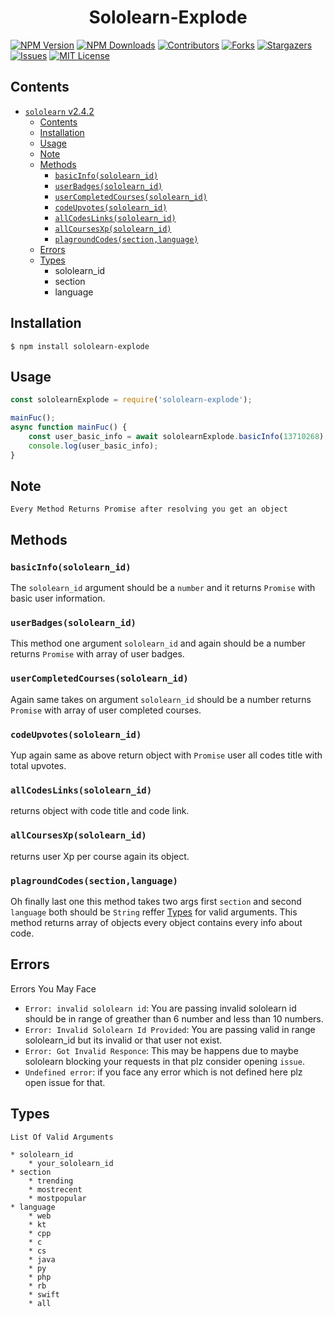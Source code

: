 <h1 align="center">Sololearn-Explode </h1>


[![NPM Version](https://img.shields.io/npm/v/sololearn-explode.svg?style=flat-square)](https://www.npmjs.com/package/sololearn-explode)
[![NPM Downloads](https://img.shields.io/npm/dm/sololearn-explode.svg?style=flat-square)](https://www.npmjs.com/package/sololearn-explode)
[![Contributors][contributors-shield]][contributors-url]
[![Forks][forks-shield]][forks-url]
[![Stargazers][stars-shield]][stars-url]
[![Issues][issues-shield]][issues-url]
[![MIT License][license-shield]][license-url]

## Contents
* [`sololearn` v2.4.2](#sololearn-v242)
    * [Contents](#contents)
    * [Installation](#installation)
    * [Usage](#usage)
    * [Note](#note)
    * [Methods](#methods)
        * [`basicInfo(sololearn_id)`](#basicInfosololearn_id)
        * [`userBadges(sololearn_id)`](#userBadgessololearn_id)
        * [`userCompletedCourses(sololearn_id)`](#userCompletedCoursessololearn_id)
        * [`codeUpvotes(sololearn_id)`](#codeUpvotessololearn_id)
        * [`allCodesLinks(sololearn_id)`](#allCodesLinkssololearn_id)
        * [`allCoursesXp(sololearn_id)`](#allCoursesXpsololearn_id)
        * [`plagroundCodes(section,language)`](#plagroundCodessectionlanguage)
    * [Errors](#errors)
    * [Types](#types)
        * sololearn_id
        * section
        * language

## Installation
```
$ npm install sololearn-explode
```

## Usage
```js
const sololearnExplode = require('sololearn-explode');

mainFuc();
async function mainFuc() {
    const user_basic_info = await sololearnExplode.basicInfo(13710268); // Returns object
    console.log(user_basic_info);
}
```
## Note
`Every Method Returns Promise after resolving you get an object`

## Methods
### `basicInfo(sololearn_id)`
The `sololearn_id` argument should be a `number` and it returns `Promise` with basic user information.
### `userBadges(sololearn_id)`
This method one argument `sololearn_id` and again should be a number returns `Promise` with  array of user badges.

### `userCompletedCourses(sololearn_id)`
Again same takes on argument `sololearn_id`  should be a number returns `Promise` with  array of user completed courses.
### `codeUpvotes(sololearn_id)`
Yup again same as above return object with `Promise` user all codes title with total upvotes.

### `allCodesLinks(sololearn_id)`
returns object with code title and code link.

### `allCoursesXp(sololearn_id)`
returns user Xp per course again its object.

### `plagroundCodes(section,language)`
Oh finally last one this method takes two args first `section` and second `language` both should be `String` reffer [Types](#types) for valid arguments.
This method returns array of objects every object contains every info about code.

## Errors
Errors You May Face
* `Error: invalid sololearn id`: You are passing invalid sololearn id should be in range of greather than 6 number and less than 10 numbers.  
* `Error: Invalid Sololearn Id Provided`: You are passing valid in range sololearn_id but its invalid or that user not exist.
* `Error: Got Invalid Responce`: This may be happens due to maybe sololearn blocking your requests in that plz consider opening `issue`.
* `Undefined error`: if you face any error which is not defined here plz open issue for that.


## Types
`List Of Valid Arguments `

    * sololearn_id
        * your_sololearn_id
    * section
        * trending
        * mostrecent
        * mostpopular
    * language 
        * web
        * kt
        * cpp
        * c
        * cs
        * java
        * py
        * php
        * rb
        * swift
        * all

<!-- Markdown link & img dfn's -->
[contributors-shield]: https://img.shields.io/github/contributors/PrasadBroo/sololearn-explode.svg?style=flat-square
[contributors-url]: https://github.com/PrasadBroo/sololearn-explode/graphs/contributors
[forks-shield]: https://img.shields.io/github/forks/PrasadBroo/sololearn-explode.svg?style=flat-square
[forks-url]: https://github.com/PrasadBroo/sololearn-explode/network/members
[stars-shield]: https://img.shields.io/github/stars/PrasadBroo/sololearn-explode.svg?style=flat-square
[stars-url]: https://github.com/PrasadBroo/sololearn-explode/stargazers
[issues-shield]: https://img.shields.io/github/issues/PrasadBroo/sololearn-explode.svg?style=flat-square
[issues-url]: https://github.com/PrasadBroo/sololearn-explode/issues
[license-shield]: https://img.shields.io/github/license/PrasadBroo/sololearn-explode.svg?style=flat-square
[license-url]: https://github.com/PrasadBroo/sololearn-explode/blob/master/LICENSE.txt

